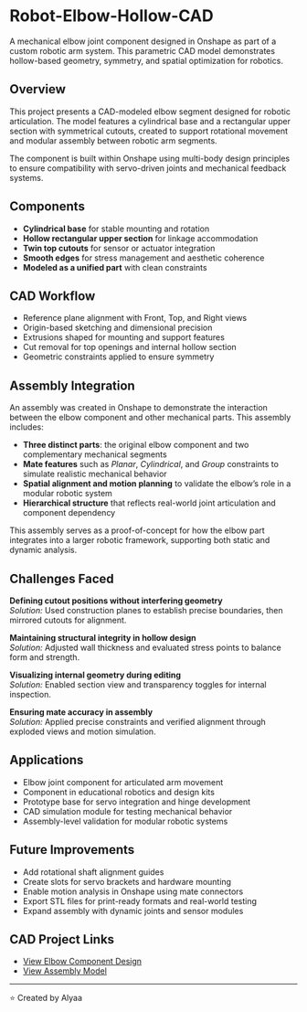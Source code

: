 # Robot-Elbow-Hollow-CAD

A mechanical elbow joint component designed in Onshape as part of a custom robotic arm system. This parametric CAD model demonstrates hollow-based geometry, symmetry, and spatial optimization for robotics.

## Overview

This project presents a CAD-modeled elbow segment designed for robotic articulation. The model features a cylindrical base and a rectangular upper section with symmetrical cutouts, created to support rotational movement and modular assembly between robotic arm segments.

The component is built within Onshape using multi-body design principles to ensure compatibility with servo-driven joints and mechanical feedback systems.

## Components

- **Cylindrical base** for stable mounting and rotation  
- **Hollow rectangular upper section** for linkage accommodation  
- **Twin top cutouts** for sensor or actuator integration  
- **Smooth edges** for stress management and aesthetic coherence  
- **Modeled as a unified part** with clean constraints  

## CAD Workflow

- Reference plane alignment with Front, Top, and Right views  
- Origin-based sketching and dimensional precision  
- Extrusions shaped for mounting and support features  
- Cut removal for top openings and internal hollow section  
- Geometric constraints applied to ensure symmetry  

## Assembly Integration

An assembly was created in Onshape to demonstrate the interaction between the elbow component and other mechanical parts. This assembly includes:

- **Three distinct parts**: the original elbow component and two complementary mechanical segments  
- **Mate features** such as *Planar*, *Cylindrical*, and *Group* constraints to simulate realistic mechanical behavior  
- **Spatial alignment and motion planning** to validate the elbow’s role in a modular robotic system  
- **Hierarchical structure** that reflects real-world joint articulation and component dependency  

This assembly serves as a proof-of-concept for how the elbow part integrates into a larger robotic framework, supporting both static and dynamic analysis.

## Challenges Faced

**Defining cutout positions without interfering geometry**  
*Solution:* Used construction planes to establish precise boundaries, then mirrored cutouts for alignment.

**Maintaining structural integrity in hollow design**  
*Solution:* Adjusted wall thickness and evaluated stress points to balance form and strength.

**Visualizing internal geometry during editing**  
*Solution:* Enabled section view and transparency toggles for internal inspection.

**Ensuring mate accuracy in assembly**  
*Solution:* Applied precise constraints and verified alignment through exploded views and motion simulation.

## Applications

- Elbow joint component for articulated arm movement  
- Component in educational robotics and design kits  
- Prototype base for servo integration and hinge development  
- CAD simulation module for testing mechanical behavior  
- Assembly-level validation for modular robotic systems  

## Future Improvements

- Add rotational shaft alignment guides  
- Create slots for servo brackets and hardware mounting  
- Enable motion analysis in Onshape using mate connectors  
- Export STL files for print-ready formats and real-world testing  
- Expand assembly with dynamic joints and sensor modules  

## CAD Project Links

- [View Elbow Component Design](https://cad.onshape.com/documents/774ab93257669b3f2dafd275/w/f4b8b50bdbfe3d565e5f6263/e/c5190939ffd26c86b6dcee03?renderMode=0&uiState=68887659d54aa521d993860d)  
- [View Assembly Model](https://cad.onshape.com/documents/774ab93257669b3f2dafd275/w/f4b8b50bdbfe3d565e5f6263/e/b91ae8fce5c96579b2b856a7?renderMode=0&uiState=68887cedd54aa521d993a496)

---

⭐ Created by Alyaa
